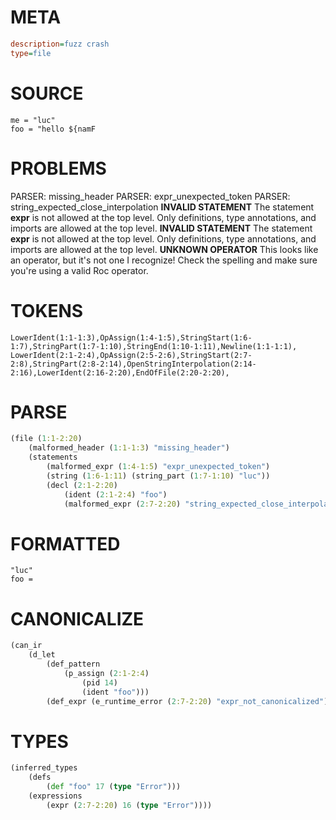 # META
~~~ini
description=fuzz crash
type=file
~~~
# SOURCE
~~~roc
me = "luc"
foo = "hello ${namF
~~~
# PROBLEMS
PARSER: missing_header
PARSER: expr_unexpected_token
PARSER: string_expected_close_interpolation
**INVALID STATEMENT**
The statement **expr** is not allowed at the top level.
Only definitions, type annotations, and imports are allowed at the top level.
**INVALID STATEMENT**
The statement **expr** is not allowed at the top level.
Only definitions, type annotations, and imports are allowed at the top level.
**UNKNOWN OPERATOR**
This looks like an operator, but it's not one I recognize!
Check the spelling and make sure you're using a valid Roc operator.
# TOKENS
~~~zig
LowerIdent(1:1-1:3),OpAssign(1:4-1:5),StringStart(1:6-1:7),StringPart(1:7-1:10),StringEnd(1:10-1:11),Newline(1:1-1:1),
LowerIdent(2:1-2:4),OpAssign(2:5-2:6),StringStart(2:7-2:8),StringPart(2:8-2:14),OpenStringInterpolation(2:14-2:16),LowerIdent(2:16-2:20),EndOfFile(2:20-2:20),
~~~
# PARSE
~~~clojure
(file (1:1-2:20)
	(malformed_header (1:1-1:3) "missing_header")
	(statements
		(malformed_expr (1:4-1:5) "expr_unexpected_token")
		(string (1:6-1:11) (string_part (1:7-1:10) "luc"))
		(decl (2:1-2:20)
			(ident (2:1-2:4) "foo")
			(malformed_expr (2:7-2:20) "string_expected_close_interpolation"))))
~~~
# FORMATTED
~~~roc
"luc"
foo = 
~~~
# CANONICALIZE
~~~clojure
(can_ir
	(d_let
		(def_pattern
			(p_assign (2:1-2:4)
				(pid 14)
				(ident "foo")))
		(def_expr (e_runtime_error (2:7-2:20) "expr_not_canonicalized"))))
~~~
# TYPES
~~~clojure
(inferred_types
	(defs
		(def "foo" 17 (type "Error")))
	(expressions
		(expr (2:7-2:20) 16 (type "Error"))))
~~~
